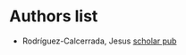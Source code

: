 # Authors list

* Rodríguez-Calcerrada, Jesus [scholar pub](https://scholar.google.es/citations?hl=es&user=d-x-9DgAAAAJ&view_op=list_works&sortby=pubdate) 